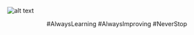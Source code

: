
![alt text](https://github.com/pvndeshmukh/pvndeshmukh/blob/8c44c0377dd647c0ad7bfdc62a7ac26f0b62d927/kaizen_transperent.png?raw=true)
<p align="center">
#AlwaysLearning #AlwaysImproving #NeverStop  
</p>

<!---
pvndeshmukh/pvndeshmukh is a ✨ special ✨ repository because its `README.md` (this file) appears on your GitHub profile.
You can click the Preview link to take a look at your changes.
--->
